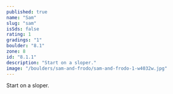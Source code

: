 ```yaml
---
published: true
name: "Sam"
slug: "sam"
isSds: false
rating: 1
gradings: "1"
boulder: "8.1"
zone: 8
id: "8.1.1"
description: "Start on a sloper."
image: "/boulders/sam-and-frodo/sam-and-frodo-1-w4032w.jpg"
---
```


Start on a sloper.
